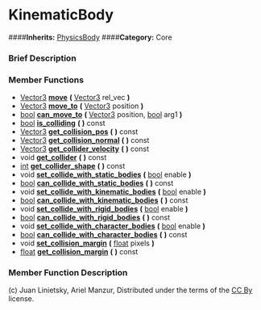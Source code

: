 #  KinematicBody  
####**Inherits:** [PhysicsBody](class_physicsbody)
####**Category:** Core

###  Brief Description  


###  Member Functions 
  * [Vector3](class_vector3)  **[move](#move)**  **(** [Vector3](class_vector3) rel_vec  **)**
  * [Vector3](class_vector3)  **[move&#95;to](#move_to)**  **(** [Vector3](class_vector3) position  **)**
  * [bool](class_bool)  **[can&#95;move&#95;to](#can_move_to)**  **(** [Vector3](class_vector3) position, [bool](class_bool) arg1  **)**
  * [bool](class_bool)  **[is&#95;colliding](#is_colliding)**  **(** **)** const
  * [Vector3](class_vector3)  **[get&#95;collision&#95;pos](#get_collision_pos)**  **(** **)** const
  * [Vector3](class_vector3)  **[get&#95;collision&#95;normal](#get_collision_normal)**  **(** **)** const
  * [Vector3](class_vector3)  **[get&#95;collider&#95;velocity](#get_collider_velocity)**  **(** **)** const
  * void  **[get&#95;collider](#get_collider)**  **(** **)** const
  * [int](class_int)  **[get&#95;collider&#95;shape](#get_collider_shape)**  **(** **)** const
  * void  **[set&#95;collide&#95;with&#95;static&#95;bodies](#set_collide_with_static_bodies)**  **(** [bool](class_bool) enable  **)**
  * [bool](class_bool)  **[can&#95;collide&#95;with&#95;static&#95;bodies](#can_collide_with_static_bodies)**  **(** **)** const
  * void  **[set&#95;collide&#95;with&#95;kinematic&#95;bodies](#set_collide_with_kinematic_bodies)**  **(** [bool](class_bool) enable  **)**
  * [bool](class_bool)  **[can&#95;collide&#95;with&#95;kinematic&#95;bodies](#can_collide_with_kinematic_bodies)**  **(** **)** const
  * void  **[set&#95;collide&#95;with&#95;rigid&#95;bodies](#set_collide_with_rigid_bodies)**  **(** [bool](class_bool) enable  **)**
  * [bool](class_bool)  **[can&#95;collide&#95;with&#95;rigid&#95;bodies](#can_collide_with_rigid_bodies)**  **(** **)** const
  * void  **[set&#95;collide&#95;with&#95;character&#95;bodies](#set_collide_with_character_bodies)**  **(** [bool](class_bool) enable  **)**
  * [bool](class_bool)  **[can&#95;collide&#95;with&#95;character&#95;bodies](#can_collide_with_character_bodies)**  **(** **)** const
  * void  **[set&#95;collision&#95;margin](#set_collision_margin)**  **(** [float](class_float) pixels  **)**
  * [float](class_float)  **[get&#95;collision&#95;margin](#get_collision_margin)**  **(** **)** const

###  Member Function Description  


(c) Juan Linietsky, Ariel Manzur, Distributed under the terms of the [CC By](https://creativecommons.org/licenses/by/3.0/legalcode) license.
